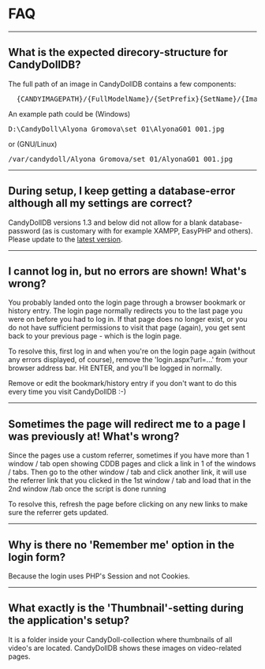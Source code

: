 # FAQ #




---


## What is the expected direcory-structure for CandyDollDB? ##

The full path of an image in CandyDollDB contains a few components:
<pre>  {CANDYIMAGEPATH}/{FullModelName}/{SetPrefix}{SetName}/{ImageFilename}.{ImageExtension}</pre>
An example path could be (Windows)
<pre>
D:\CandyDoll\Alyona Gromova\set_01\AlyonaG01_001.jpg</pre> or (GNU/Linux)
<pre>
/var/candydoll/Alyona Gromova/set_01/AlyonaG01_001.jpg</pre>


---


## During setup, I keep getting a database-error although all my settings are correct? ##

CandyDollDB versions 1.3 and below did not allow for a blank database-password (as is customary with for example XAMPP, EasyPHP and others). Please update to the [latest version](http://code.google.com/p/candydolldb/downloads/list).


---


## I cannot log in, but no errors are shown! What's wrong? ##

You probably landed onto the login page through a browser bookmark or history entry. The login page normally redirects you to the last page you were on before you had to log in. If that page does no longer exist, or you do not have sufficient permissions to visit that page (again), you get sent back to your previous page - which is the login page.

To resolve this, first log in and when you're on the login page again (without any errors displayed, of course), remove the 'login.aspx?url=...' from your browser address bar. Hit ENTER, and you'll be logged in normally.

Remove or edit the bookmark/history entry if you don't want to do this every time you visit CandyDollDB :-)


---


## Sometimes the page will redirect me to a page I was previously at! What's wrong? ##

Since the pages use a custom referrer, sometimes if you have more than 1 window / tab open showing CDDB pages and click a link in 1 of the windows / tabs. Then go to the other window / tab and click another link, it will use the referrer link that you clicked in the 1st window / tab and load that in the 2nd window /tab once the script is done running

To resolve this, refresh the page before clicking on any new links to make sure the referrer gets updated.


---


## Why is there no 'Remember me' option in the login form? ##

Because the login uses PHP's Session and not Cookies.


---


## What exactly is the 'Thumbnail'-setting during the application's setup? ##

It is a folder inside your CandyDoll-collection where thumbnails of all video's are located. CandyDollDB shows these images on video-related pages.
